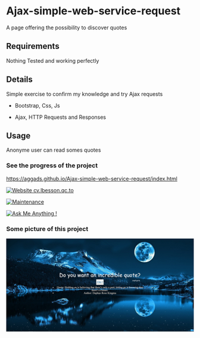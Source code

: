 # Ajax-simple-web-service-request

A page offering the possibility to discover quotes

## Requirements

Nothing Tested and working perfectly

## Details

Simple exercise to confirm my knowledge and try Ajax requests

* Bootstrap, Css, Js

* Ajax, HTTP Requests and Responses

## Usage

Anonyme user can read somes quotes

### See the progress of the project

https://aggads.github.io/Ajax-simple-web-service-request/index.html

[![Website cv.lbesson.qc.to](https://img.shields.io/website-up-down-green-red/http/cv.lbesson.qc.to.svg)](https://aggads.github.io/Ajax-simple-web-service-request/index.html)


[![Maintenance](https://img.shields.io/badge/Maintained%3F-yes-green.svg)](https://aggads.github.io/Rpg-test/https://aggads.github.io/Ajax-simple-web-service-request/index.html)

[![Ask Me Anything !](https://img.shields.io/badge/Ask%20me-anything-1abc9c.svg)](https://aggads.github.io/Ajax-simple-web-service-request/index.html)



### Some picture of this project

![Test Image 1](https://github.com/aggads/Ajax-simple-web-service-request/blob/master/images/Capture1.PNG)